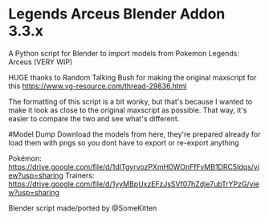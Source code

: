 # Legends Arceus Blender Addon 3.3.x
A Python script for Blender to import models from Pokemon Legends: Arceus (VERY WIP)

HUGE thanks to Random Talking Bush for making the original maxscript for this
https://www.vg-resource.com/thread-29836.html

The formatting of this script is a bit wonky, but that's because I wanted to make it
look as close to the original maxscript as possible.
That way, it's easier to compare the two and see what's different.

#Model Dump
Download the models from here, they're prepared already for load them with pngs so you dont have to export or re-export anything

Pokémon: https://drive.google.com/file/d/1dITgyrvozPXmH0WOnFfFvMB1DRC5Idqs/view?usp=sharing
Trainers: https://drive.google.com/file/d/1yyMBpUxzEFzJsSVf07hZdje7ubTrYPzG/view?usp=sharing

Blender script made/ported by @SomeKitten 
